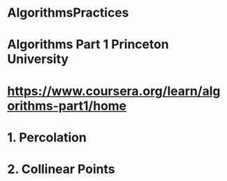 # AlgorithmsPractices

# Algorithms Part 1 Princeton University
# https://www.coursera.org/learn/algorithms-part1/home

# 1. Percolation
# 2. Collinear Points
